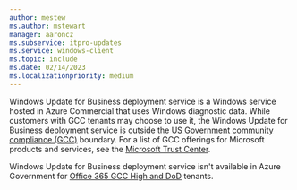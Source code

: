 ```yaml
---
author: mestew
ms.author: mstewart
manager: aaroncz
ms.subservice: itpro-updates
ms.service: windows-client
ms.topic: include
ms.date: 02/14/2023
ms.localizationpriority: medium
---
```

<!--This file is shared by deployment-service-overview.md and the deployment-service-prerequisites.md articles. Headings may be driven by article context. 7512398 -->

Windows Update for Business deployment service is a Windows service hosted in Azure Commercial that uses Windows diagnostic data. While customers with GCC tenants may choose to use it, the Windows Update for Business deployment service is outside the [US Government community compliance (GCC)](/office365/servicedescriptions/office-365-platform-service-description/office-365-us-government/gcc#us-government-community-compliance) boundary. For a list of GCC offerings for Microsoft products and services, see the [Microsoft Trust Center](/compliance/regulatory/offering-home).

Windows Update for Business deployment service isn't available in Azure Government for [Office 365 GCC High and DoD](/office365/servicedescriptions/office-365-platform-service-description/office-365-us-government/gcc-high-and-dod) tenants.
